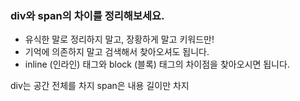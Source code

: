 ### div와 span의 차이를 정리해보세요.

- 유식한 말로 정리하지 말고, 장황하게 말고 키워드만!
- 기억에 의존하지 말고 검색해서 찾아오셔도 됩니다.
- inline (인라인) 태그와 block (블록) 태그의 차이점을 찾아오시면 됩니다.

div는 공간 전체를 차지 span은 내용 길이만 차지
